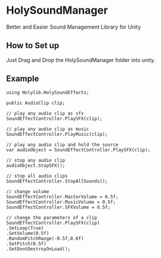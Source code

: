 # HolySoundManager
Better and Easier Sound Management Library for Unity

## How to Set up
Just Drag and Drop the HolySoundManager folder into unity.

## Example
```
using Holylib.HolySoundEffects;

public AudioClip clip;

// play any audio clip as sfx
SoundEffectController.PlaySFX(clip);

// play any audio clip as music
SoundEffectController.PlayMusic(clip);

// play any audio clip and hold the source
var audioObject = SoundEffectController.PlaySFX(clip);

// stop any audio clip
audioObject.StopSFX();

// stop all audio clips
SoundEffectController.StopAllSounds();

// change volume
SoundEffectController.MasterVolume = 0.5f;
SoundEffectController.MusicVolume = 0.5f;
SoundEffectController.SFXVolume = 0.5f;

// change the parameters of a clip
SoundEffectController.PlaySFX(clip)
.SetLoop(True)
.SetVolume(0.5f)
.RandomPitchRange(-0.5f,0.6f)
.SetPitch(0.5f)
.SetDontDestroyOnLoad();
```
